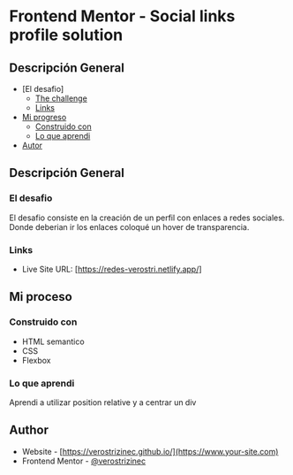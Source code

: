 # Frontend Mentor - Social links profile solution

## Descripción General  

- [El desafio]
  - [The challenge](#the-challenge)
  - [Links](#links)
- [Mi progreso](#my-process)
  - [Construido con](#built-with)
  - [Lo que aprendi](#what-i-learned)
- [Autor](#author)


## Descripción General

### El desafio

El desafio consiste en la creación de un perfil con enlaces a redes sociales. Donde deberian ir los enlaces coloqué un hover de transparencia.

### Links

- Live Site URL: [https://redes-verostri.netlify.app/]

## Mi proceso

### Construido con

- HTML semantico
- CSS 
- Flexbox


### Lo que aprendi

Aprendi a utilizar position relative y a centrar un div


## Author

- Website - [https://verostrizinec.github.io/](https://www.your-site.com)
- Frontend Mentor - [@verostrizinec](https://www.frontendmentor.io/profile/yourusername)
